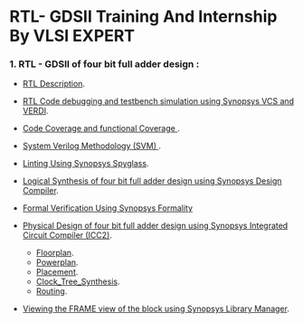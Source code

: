# RTL- GDSII Training And Internship By VLSI EXPERT
### 1. RTL - GDSII of four bit full adder design :
   - [RTL Description](https://github.com/Srujan-10/RTL-GDSII-INTERNSHIP-VLSI_EXPERT/blob/main/RTL-GDSII_Full_adder/RTL_DESCRIPTION.md).
   - [RTL Code debugging and testbench simulation using Synopsys VCS  and VERDI](https://github.com/Srujan-10/RTL-GDSII-INTERNSHIP-VLSI_EXPERT/blob/main/RTL-GDSII_Full_adder/RTL_Testbench_simulation.md).
   - [Code Coverage and functional Coverage ](https://github.com/Srujan-10/RTL-GDSII-INTERNSHIP-VLSI_EXPERT/blob/main/RTL-GDSII_Full_adder/Coverage.md).
   - [System Verilog Methodology (SVM) ](https://github.com/Srujan-10/RTL-GDSII-INTERNSHIP-VLSI_EXPERT/blob/main/RTL-GDSII_Full_adder/SVM.md).
   - [Linting Using Synopsys Spyglass](https://github.com/Srujan-10/RTL-GDSII-INTERNSHIP-VLSI_EXPERT/tree/main/RTL-GDSII_Full_adder).
   - [Logical Synthesis of four bit full adder design using Synopsys Design Compiler](https://github.com/Srujan-10/RTL-GDSII-INTERNSHIP-VLSI_EXPERT/blob/main/RTL-GDSII_Full_adder/Logic_Synthesis.md).
   - [Formal Verification Using Synopsys Formality]()
   - [Physical Design of four bit full adder design using Synopsys Integrated Circuit Compiler (ICC2)]().
       - [Floorplan]().
       - [Powerplan]().
       - [Placement]().
       - [Clock_Tree_Synthesis]().
       - [Routing]().
                   
   - [Viewing the FRAME view of the block using Synopsys Library Manager]().
